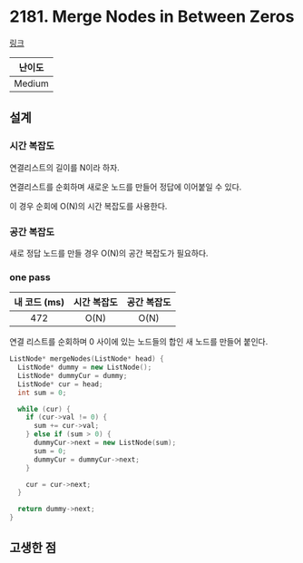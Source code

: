 # 2181. Merge Nodes in Between Zeros

[링크](https://leetcode.com/problems/merge-nodes-in-between-zeros/description/)

| 난이도 |
| :----: |
| Medium |

## 설계

### 시간 복잡도

연결리스트의 길이를 N이라 하자.

연결리스트를 순회하며 새로운 노드를 만들어 정답에 이어붙일 수 있다.

이 경우 순회에 O(N)의 시간 복잡도를 사용한다.

### 공간 복잡도

새로 정답 노드를 만들 경우 O(N)의 공간 복잡도가 필요하다.

### one pass

| 내 코드 (ms) | 시간 복잡도 | 공간 복잡도 |
| :----------: | :---------: | :---------: |
|     472      |    O(N)     |    O(N)     |

연결 리스트를 순회하며 0 사이에 있는 노드들의 합인 새 노드를 만들어 붙인다.

```cpp
ListNode* mergeNodes(ListNode* head) {
  ListNode* dummy = new ListNode();
  ListNode* dummyCur = dummy;
  ListNode* cur = head;
  int sum = 0;

  while (cur) {
    if (cur->val != 0) {
      sum += cur->val;
    } else if (sum > 0) {
      dummyCur->next = new ListNode(sum);
      sum = 0;
      dummyCur = dummyCur->next;
    }

    cur = cur->next;
  }

  return dummy->next;
}
```

## 고생한 점
